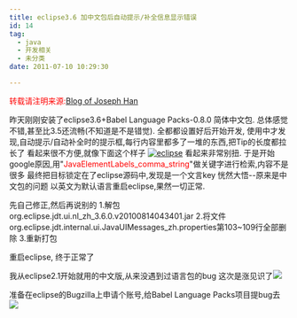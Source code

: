 ```yaml
---
title: eclipse3.6 加中文包后自动提示/补全信息显示错误
id: 14
tag:
  - java
  - 开发相关
  - 未分类
date: 2011-07-10 10:29:30

---
```


<span style="color: #ff0000;">转载请注明来源:</span>[Blog of Joseph Han](../ "Blog of Joseph Han")

昨天刚刚安装了eclipse3.6+Babel Language Packs-0.8.0 简体中文包.
总体感觉不错,甚至比3.5还流畅(不知道是不是错觉).
全都都设置好后开始开发,
使用中才发现,自动提示/自动补全时的提示框,每行内容里都多了一堆的东西,把Tip的长度都拉长了
看起来很不方便,就像下面这个样子
[![](http://ffblog-wordpress.stor.sinaapp.com/uploads/2011/07/eclipse.jpg "eclipse")](http://ffblog-wordpress.stor.sinaapp.com/uploads/2011/07/eclipse.jpg)
看起来非常别扭.
于是开始google原因,用"<span style="color: #ff0000;">JavaElementLabels_comma_string</span>"做关键字进行检索,内容不是很多
最终把目标锁定在了eclipse源码中,发现是一个文言key
恍然大悟--原来是中文包的问题
以英文为默认语言重启eclipse,果然一切正常.

先自己修正,然后再说别的
1.解包org.eclipse.jdt.ui.nl_zh_3.6.0.v20100814043401.jar
2.将文件org.eclipse.jdt.internal.ui.JavaUIMessages_zh.properties第103~109行全部删除
3.重新打包

重启eclipse,
终于正常了

我从eclipse2.1开始就用的中文版,从来没遇到过语言包的bug
这次是涨见识了![](http://img.baidu.com/hi/face/i_f07.gif)

准备在eclipse的Bugzilla上申请个账号,给Babel Language Packs项目提bug去![](http://img.baidu.com/hi/face/i_f47.gif)